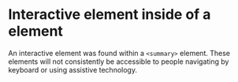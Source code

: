 # Interactive element inside of a <summary> element

An interactive element was found within a `<summary>` element. These elements will not consistently be accessible to people navigating by keyboard or using assistive technology.
